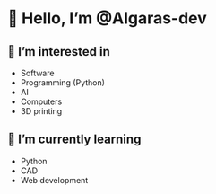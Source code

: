 
# 👋 Hello, I’m @Algaras-dev
## 👀 I’m interested in

- Software
- Programming (Python)
- AI
- Computers
- 3D printing

## 🌱 I’m currently learning

- Python
- CAD
- Web development

<!--- 
## 💞️ I’m looking to collaborate on
--->

<!--
## 📫 How to reach me ...
--->

<!---
Algaras-dev/Algaras-dev is a ✨ special ✨ repository because its `README.md` (this file) appears on your GitHub profile.
You can click the Preview link to take a look at your changes.
--->
